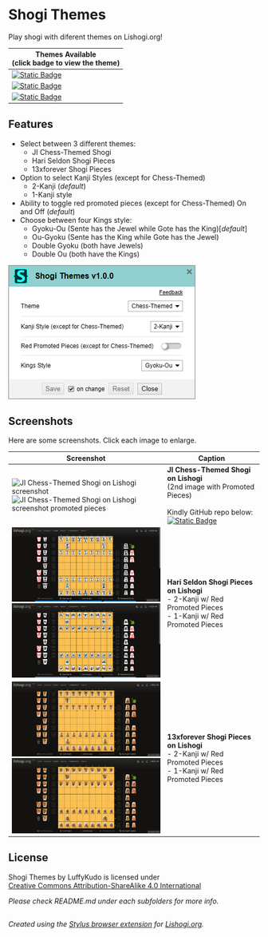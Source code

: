 # Shogi Themes

Play shogi with diferent themes on Lishogi.org!

| Themes Available <br> (click badge to view the theme)
| --- |
| [![Static Badge](https://img.shields.io/badge/Lishogi-JI_Chess--Themed_Shogi-blue?logo=github)](https://github.com/LuffyKudo/JI-Chess-Themed-Shogi) |
| [![Static Badge](https://img.shields.io/badge/Lishogi-Hari_Seldon_Shogi_Pieces-darkgreen?logo=github)](https://github.com/LuffyKudo/Shogi-Themes/tree/main/Hari%20Seldon%20Shogi%20Pieces) |
| [![Static Badge](https://img.shields.io/badge/Lishogi-13xforever_Shogi_Pieces-red?logo=github)](https://github.com/LuffyKudo/Shogi-Themes/tree/main/13xforever%20Shogi%20Pieces) |

## Features
- Select between 3 different themes:
  - JI Chess-Themed Shogi
  - Hari Seldon Shogi Pieces
  - 13xforever Shogi Pieces
- Option to select Kanji Styles (except for Chess-Themed)
  - 2-Kanji (_default_)
  - 1-Kanji style
- Ability to toggle red promoted pieces (except for Chess-Themed) On and Off (_default_)
- Choose between four Kings style:
  - Gyoku-Ou (Sente has the Jewel while Gote has the King)[_default_]
  - Ou-Gyoku (Sente has the King while Gote has the Jewel)
  - Double Gyoku (both have Jewels)
  - Double Ou (both have the Kings)
 
![Shogi Themes LuffyKudo stylus option](https://raw.githubusercontent.com/LuffyKudo/Shogi-Themes/main/Settings.png)

## Screenshots

Here are some screenshots. Click each image to enlarge.

| Screenshot | Caption |
|---|---|
| <img src="https://luffykudo.wordpress.com/wp-content/uploads/2024/06/lishogi-screenshot-1.png" alt="JI Chess-Themed Shogi on Lishogi screenshot" width="360"/> <br> <img src="https://luffykudo.wordpress.com/wp-content/uploads/2024/06/lishogi-screenshot-2.png" alt="JI Chess-Themed Shogi on Lishogi screenshot promoted pieces" width="360"/> | **JI Chess-Themed Shogi on Lishogi** <br> (2nd image with Promoted Pieces) <br><br> Kindly GitHub repo below: <br> [![Static Badge](https://img.shields.io/badge/GitHub-Chess--Themed_Shogi-blue?logo=github)](https://github.com/LuffyKudo/JI-Chess-Themed-Shogi) |
| <img src="https://raw.githubusercontent.com/LuffyKudo/Shogi-Themes/main/Hari%20Seldon%20Shogi%20Pieces/Screenshots/Lishogi%202-Kanji%20Red.png" alt="Hari Seldon shogi 2-kanji red promoted pieces Lishogi screenshot" width="360"/> <br> <img src="https://raw.githubusercontent.com/LuffyKudo/Shogi-Themes/main/Hari%20Seldon%20Shogi%20Pieces/Screenshots/Lishogi%201-Kanji%20Red.png" alt="Hari Seldon shogi 1-kanji red promoted pieces Lishogi screenshot" width="360"/> | **Hari Seldon Shogi Pieces on Lishogi** <br> - 2-Kanji w/ Red Promoted Pieces <br> - 1-Kanji w/ Red Promoted Pieces |
| <img src="https://raw.githubusercontent.com/LuffyKudo/Shogi-Themes/main/13xforever%20Shogi%20Pieces/Screenshots/Lishogi%202-Kanji%20Red.png" alt="13xforever shogi 2-kanji red promoted pieces Lishogi screenshot" width="360"/> <br> <img src="https://raw.githubusercontent.com/LuffyKudo/Shogi-Themes/main/13xforever%20Shogi%20Pieces/Screenshots/Lishogi%201-Kanji%20Red.png" alt="13xforever shogi 1-kanji red promoted pieces Lishogi screenshot" width="360"/> | **13xforever Shogi Pieces on Lishogi** <br> - 2-Kanji w/ Red Promoted Pieces <br> - 1-Kanji w/ Red Promoted Pieces |


## License

<p xmlns:cc="http://creativecommons.org/ns#" >Shogi Themes by LuffyKudo is licensed under <a href="https://creativecommons.org/licenses/by-sa/4.0/?ref=chooser-v1" target="_blank" rel="license noopener noreferrer" style="display:inline-block;">Creative Commons Attribution-ShareAlike 4.0 International<img style="height:22px!important;margin-left:3px;vertical-align:text-bottom;" src="https://mirrors.creativecommons.org/presskit/icons/cc.svg?ref=chooser-v1" alt=""><img style="height:22px!important;margin-left:3px;vertical-align:text-bottom;" src="https://mirrors.creativecommons.org/presskit/icons/by.svg?ref=chooser-v1" alt=""><img style="height:22px!important;margin-left:3px;vertical-align:text-bottom;" src="https://mirrors.creativecommons.org/presskit/icons/sa.svg?ref=chooser-v1" alt=""></a></p>

*Please check README.md under each subfolders for more info.*

##
*Created using the [Stylus browser extension](https://add0n.com/stylus.html) for [Lishogi.org](https://lishogi.org).*
